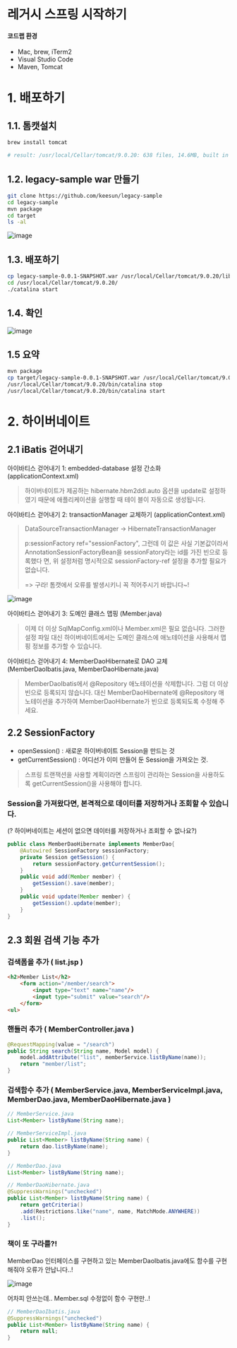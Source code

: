 # 레거시 스프링 시작하기



#### 코드랩 환경

- Mac, brew, iTerm2
- Visual Studio Code
- Maven, Tomcat

# 1. 배포하기

## 1.1. 톰캣설치

```bash
brew install tomcat

# result: /usr/local/Cellar/tomcat/9.0.20: 638 files, 14.6MB, built in 9 seconds
```

## 1.2. legacy-sample war 만들기

```bash
git clone https://github.com/keesun/legacy-sample
cd legacy-sample
mvn package
cd target
ls -al
```

![image](https://user-images.githubusercontent.com/33514304/59150259-9fd98300-8a5b-11e9-993d-2bc933a5a85f.png)

## 1.3. 배포하기

```bash
cp legacy-sample-0.0.1-SNAPSHOT.war /usr/local/Cellar/tomcat/9.0.20/libexec/webapps/legacy-sample.war
cd /usr/local/Cellar/tomcat/9.0.20/
./catalina start
```

## 1.4. 확인

![image](https://user-images.githubusercontent.com/33514304/59150262-c39cc900-8a5b-11e9-8c3c-3021868ab6de.png)




## 1.5 요약

```bash
mvn package
cp target/legacy-sample-0.0.1-SNAPSHOT.war /usr/local/Cellar/tomcat/9.0.20/libexec/webapps/legacy-sample.war
/usr/local/Cellar/tomcat/9.0.20/bin/catalina stop 
/usr/local/Cellar/tomcat/9.0.20/bin/catalina start
```

# 2. 하이버네이트

## 2.1 iBatis 걷어내기

아이바티스 걷어내기 1: embedded-database 설정 간소화 (applicationContext.xml)

> 하이버네이트가 제공하는 hibernate.hbm2ddl.auto 옵션을 update로 설정하였기 때문에 애플리케이션을 실행할 때 테이
> 블이 자동으로 생성됩니다.

아이바티스 걷어내기 2: transactionManager 교체하기 (applicationContext.xml)

> DataSourceTransactionManager -> HibernateTransactionManager
>
> p:sessionFactory ref="sessionFactory", 그런데 이 값은 사실 기본값이라서 AnnotationSessionFactoryBean을 sessionFatory라는 id를 가진 빈으로 등록했다 면, 위 설정처럼 명시적으로 sessionFactory-ref 설정을 추가할 필요가 없습니다.
>
> => 구라! 톰캣에서 오류를 발생시키니 꼭 적어주시기 바랍니다~!

![image](https://user-images.githubusercontent.com/33514304/59150283-dc0ce380-8a5b-11e9-9a1a-7c7830223a6e.png)

아이바티스 걷어내기 3: 도메인 클래스 맵핑 (Member.java)

> 이제 더 이상 SqlMapConfig.xml이나 Member.xml은 필요 없습니다. 그러한 설정 파일 대신 하이버네이트에서는 도메인 클래스에 애노테이션을 사용해서 맵핑 정보를 추가할 수 있습니다. 

아이바티스 걷어내기 4: MemberDaoHibernate로 DAO 교체 (MemberDaoIbatis.java, MemberDaoHibernate.java)

> MemberDaoIbatis에서 @Repository 애노테이션을 삭제합니다. 그럼 더 이상 빈으로 등록되지 않습니다. 대신 MemberDaoHibernate에 @Repository 애노테이션을 추가하여 MemberDaoHibernate가 빈으로 등록되도록 수정해 주세요.

## 2.2 SessionFactory

- openSession() :		 새로운 하이버네이트 Session을 만드는 것
- getCurrentSession() :	어디선가 이미 만들어 둔 Session을 가져오는 것.

> 스프링 트랜잭션을 사용할 계획이라면 스프링이 관리하는 Session을 사용하도록 getCurrentSession()을 사용해야 합니다. 

### Session을 가져왔다면, 본격적으로 데이터를 저장하거나 조회할 수 있습니다.

 (? 하이버네이트는 세션이 없으면 데이터를 저장하거나 조회할 수 없나요?)

```java
public class MemberDaoHibernate implements MemberDao{
	@Autowired SessionFactory sessionFactory;
	private Session getSession() {
		return sessionFactory.getCurrentSession();
	}
	public void add(Member member) {
	    getSession().save(member);
	}
	public void update(Member member) {
	    getSession().update(member);
	} 
}
```



## 2.3 회원 검색 기능 추가

### 검색폼을 추가 ( list.jsp )

```html
<h2>Member List</h2>
	<form action="/member/search">
		<input type="text" name="name"/>
		<input type="submit" value="search"/> 
	</form>
<ul>
```

### 핸들러 추가 ( MemberController.java )

```java
@RequestMapping(value = "/search")
public String search(String name, Model model) {
	model.addAttribute("list", memberService.listByName(name));
	return "member/list"; 
}
```

### 검색함수 추가 ( MemberService.java, MemberServiceImpl.java, MemberDao.java, MemberDaoHibernate.java )

```java
// MemberService.java
List<Member> listByName(String name);

// MemberServiceImpl.java
public List<Member> listByName(String name) {
	return dao.listByName(name);
}

// MemberDao.java
List<Member> listByName(String name);

// MemberDaoHibernate.java
@SuppressWarnings("unchecked")
public List<Member> listByName(String name) {
	return getCriteria()
	.add(Restrictions.like("name", name, MatchMode.ANYWHERE))
	.list();
}
```

### 책이 또 구라를?!

MemberDao 인터페이스를 구현하고 있는 MemberDaoIbatis.java에도 함수를 구현해줘야 오류가 안납니다..!

![image](https://user-images.githubusercontent.com/33514304/59150289-f5ae2b00-8a5b-11e9-84bb-4b08da140cda.png)

어차피 안쓰는데.. Member.sql 수정없이 함수 구현만..!

```java
// MemberDaoIbatis.java
@SuppressWarnings("unchecked")
public List<Member> listByName(String name) {
	return null;
}
```
